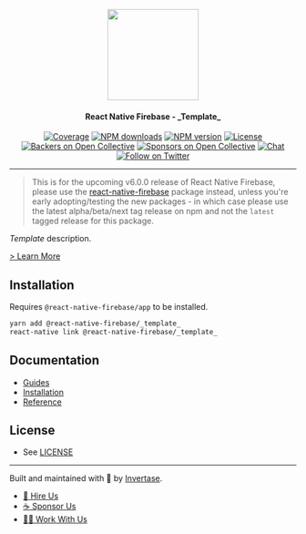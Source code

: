 <p align="center">
  <a href="https://invertase.io/oss/react-native-firebase">
    <img width="160px" src="https://i.imgur.com/JIyBtKW.png"><br/>
  </a>
  <h4 align="center">React Native Firebase - _Template_</h2>
</p>

<p align="center">
  <a href="https://api.rnfirebase.io/coverage/_template_/detail"><img src="https://api.rnfirebase.io/coverage/_template_/badge?style=flat-square" alt="Coverage"></a>
  <a href="https://www.npmjs.com/package/@react-native-firebase/_template_"><img src="https://img.shields.io/npm/dm/@react-native-firebase/_template_.svg?style=flat-square" alt="NPM downloads"></a>
  <a href="https://www.npmjs.com/package/@react-native-firebase/_template_"><img src="https://img.shields.io/npm/v/@react-native-firebase/_template_.svg?style=flat-square" alt="NPM version"></a>
  <a href="/LICENSE"><img src="https://img.shields.io/npm/l/react-native-firebase.svg?style=flat-square" alt="License"></a>
  <a href="#backers"><img src="https://opencollective.com/react-native-firebase/backers/badge.svg?style=flat-square" alt="Backers on Open Collective"></a>
  <a href="#sponsors"><img src="https://opencollective.com/react-native-firebase/sponsors/badge.svg?style=flat-square" alt="Sponsors on Open Collective"></a>
  <a href="https://discord.gg/C9aK28N"><img src="https://img.shields.io/discord/295953187817521152.svg?logo=discord&style=flat-square&colorA=7289da&label=discord" alt="Chat"></a>
  <a href="https://twitter.com/rnfirebase"><img src="https://img.shields.io/twitter/follow/rnfirebase.svg?style=social&label=Follow" alt="Follow on Twitter"></a>
</p>

----

> This is for the upcoming v6.0.0 release of React Native Firebase, please use the [react-native-firebase](https://www.npmjs.com/package/react-native-firebase) package instead, unless you're early adopting/testing the new packages - in which case please use the latest alpha/beta/next tag release on npm and not the `latest` tagged release for this package.

_Template_ description.

[> Learn More](https://firebase.google.com/products/_template_/)

## Installation

Requires `@react-native-firebase/app` to be installed.

```bash
yarn add @react-native-firebase/_template_
react-native link @react-native-firebase/_template_
```

## Documentation

 - [Guides](#TODO)
 - [Installation](#TODO)
 - [Reference](#TODO)

## License

- See [LICENSE](/LICENSE)

----

Built and maintained with 💛 by [Invertase](https://invertase.io). 

- [💼 Hire Us](https://invertase.io/hire-us)
- [☕️ Sponsor Us](https://opencollective.com/react-native-firebase)
- [👩‍💻 Work With Us](https://invertase.io/jobs)
